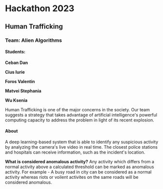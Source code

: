 # Hackathon 2023 
## Human Trafficking 
### Team: Alien Algorithms
#### Students: 

**Ceban Dan**

**Cius Iurie**

**Foros Valentin** 

**Matvei Stephania**

**Wu Ksenia** 

Human Trafficking is one of the major concerns in the society. Our team suggests a strategy that takes advantage of artificial intelligence's powerful computing capacity to address the problem in light of its recent explosion.

#### About 
A deep learning-based system that is able to identify any suspicious activity by analyzing the camera's live video in real time. The closest police stations and hospitals can receive information, such as the incident's location.

**What is considered anomalous activity?**
Any activity which differs from a normal activity above a calculated threshold can be marked as anomalous activity. For example - A busy road in city can be considered as a normal activity whereas riots or voilent activites on the same roads will be considered anomalous.
